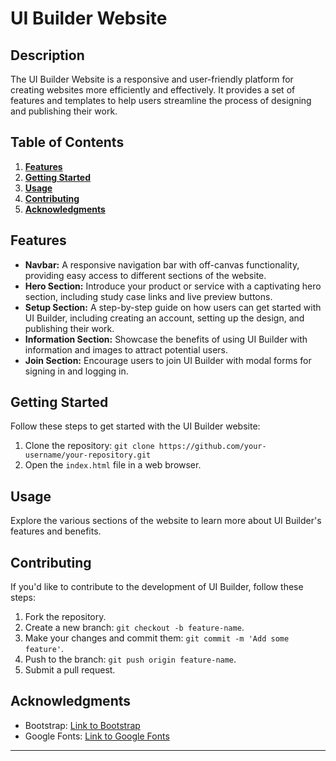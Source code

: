 # UI Builder Website

## Description

The UI Builder Website is a responsive and user-friendly platform for creating websites more efficiently and effectively. It provides a set of features and templates to help users streamline the process of designing and publishing their work.

## Table of Contents

1. [**Features**](#features)
2. [**Getting Started**](#getting-started)
3. [**Usage**](#usage)
4. [**Contributing**](#contributing)
5. [**Acknowledgments**](#acknowledgments)

## Features

- **Navbar:** A responsive navigation bar with off-canvas functionality, providing easy access to different sections of the website.
- **Hero Section:** Introduce your product or service with a captivating hero section, including study case links and live preview buttons.
- **Setup Section:** A step-by-step guide on how users can get started with UI Builder, including creating an account, setting up the design, and publishing their work.
- **Information Section:** Showcase the benefits of using UI Builder with information and images to attract potential users.
- **Join Section:** Encourage users to join UI Builder with modal forms for signing in and logging in.

## Getting Started

Follow these steps to get started with the UI Builder website:

1. Clone the repository: `git clone https://github.com/your-username/your-repository.git`
2. Open the `index.html` file in a web browser.

## Usage

Explore the various sections of the website to learn more about UI Builder's features and benefits.

## Contributing

If you'd like to contribute to the development of UI Builder, follow these steps:

1. Fork the repository.
2. Create a new branch: `git checkout -b feature-name`.
3. Make your changes and commit them: `git commit -m 'Add some feature'`.
4. Push to the branch: `git push origin feature-name`.
5. Submit a pull request.

## Acknowledgments

- Bootstrap: [Link to Bootstrap](https://getbootstrap.com/)
- Google Fonts: [Link to Google Fonts](https://fonts.google.com/)

---
